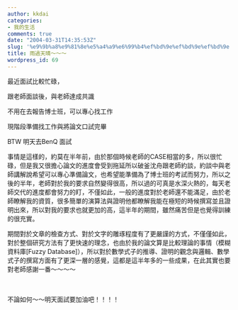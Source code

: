 ```yaml
---
author: kkdai
categories:
- 我的生活
comments: true
date: "2004-03-31T14:35:53Z"
slug: '%e9%9b%a8%e9%81%8e%e5%a4%a9%e6%99%b4%ef%bd%9e%ef%bd%9e%ef%bd%9e'
title: 雨過天晴～～～
wordpress_id: 69
---
```


最近面試比較忙碌，  

跟老師面談後，與老師達成共識  

不用在去報告博士班，可以專心找工作  

現階段準備找工作與將論文口試完畢  

  

  

  

BTW 明天去BenQ 面試


<!--more-->


事情是這樣的，約莫在半年前，由於那個時候老師的CASE相當的多，所以很忙碌，但是我又很擔心論文的進度會受到拖延所以破釜沈舟跟老師約談，約談中與老師講解說希望可以專心準備論文，也希望能準備為了博士班的考試而努力，所以之後的半年，老師對於我的要求自然變得很高，所以過的可真是水深火熱的，每天老師交代的進度都會努力的盯，不僅如此，一般的進度對於老師還不能滿足，由於老師瞭解我的資質，很多簡單的演算法與證明他都瞭解我能在極短的時候撰寫並且證明出來，所以對我的要求也就更加的高，這半年的期間，雖然痛苦但是也覺得訓練的很充實。




期間對於文章的檢查方式、對於文字的雕琢程度有了更嚴謹的方式，不僅僅如此，對於整個研究方法有了更快速的理念，也由於我的論文算是比較理論的事情（模糊資料庫[Fuzzy
Database]），所以對於數學式子的推導、證明的觀念與邏輯、數學式子的撰寫方面有了更深一層的感覺，這都是這半年多的一些成果，在此其實也要對老師感謝一番～～～～




　




不論如何～～明天面試要加油吧！！！！




　
